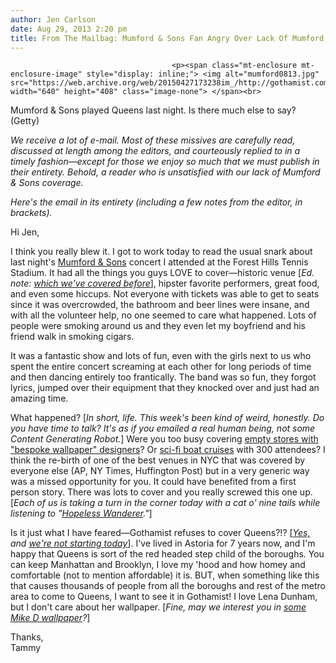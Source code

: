 ```yaml
---
author: Jen Carlson
date: Aug 29, 2013 2:20 pm
title: From The Mailbag: Mumford & Sons Fan Angry Over Lack Of Mumford & Sons Coverage
---
```


	
										<p><span class="mt-enclosure mt-enclosure-image" style="display: inline;"> <img alt="mumford0813.jpg" src="https://web.archive.org/web/20150427173238im_/http://gothamist.com/attachments/arts_jen/mumford0813.jpg" width="640" height="408" class="image-none"> </span><br>
<span class="photo_caption">Mumford &amp; Sons played Queens last night. Is there much else to say? (Getty)</span></p>

<p><em>We receive a lot of e-mail. Most of these missives are carefully read, discussed at length among the editors, and courteously replied to in a timely fashion&#x2014;except for those we enjoy so much that we must publish in their entirety. Behold, a reader who is unsatisfied with our lack of Mumford &amp; Sons coverage.</em></p>

<p><em>Here&apos;s the email in its entirety (including a few notes from the editor, in brackets).</em> </p>

<p>Hi Jen,</p>

<p>I think you really blew it. I got to work today to read the usual snark about last night&apos;s <a href="https://web.archive.org/web/20150427173238/http://gothamist.com/tags/mumfordandsons">Mumford &amp; Sons</a> concert I attended at the Forest Hills Tennis Stadium. It had all the things you guys LOVE to cover&#x2014;historic venue [<em>Ed. note: <a href="https://web.archive.org/web/20150427173238/http://gothamist.com/2012/04/02/the_rolling_stones_at_forest_hills.php#photo-1">which we&apos;ve covered before</a></em>], hipster favorite performers, great food, and even some hiccups. Not everyone with tickets was able to get to seats since it was overcrowded, the bathroom and beer lines were insane, and with all the volunteer help, no one seemed to care what happened. Lots of people were smoking around us and they even let my boyfriend and his friend walk in smoking cigars. </p>

<p>It was a fantastic show and lots of fun, even with the girls next to us who spent the entire concert screaming at each other for long periods of time and then dancing entirely too frantically. The band was so fun, they forgot lyrics, jumped over their equipment that they knocked over and just had an amazing time. </p>

<p>What happened? [<em>In short, life. This week&apos;s been kind of weird, honestly. Do you have time to talk? It&apos;s as if you emailed a real human being, not some Content Generating Robot.</em>] Were you too busy covering <a href="https://web.archive.org/web/20150427173238/http://gothamist.com/2013/08/29/photos_a_victorias_secret_turned_be.php#photo-1">empty stores with &quot;bespoke wallpaper&quot; designers</a>? Or <a href="https://web.archive.org/web/20150427173238/http://gothamist.com/2013/08/28/photos_video_the_fifth_element_on_a.php">sci-fi boat cruises</a> with 300 attendees? I think the re-birth of one of the best venues in NYC that was covered by everyone else (AP, NY Times, Huffington Post) but in a very generic way was a missed opportunity for you. It could have benefited from a first person story. There was lots to cover and you really screwed this one up. [<em>Each of us is taking a turn in the corner today with a cat o&apos; nine tails while listening to &quot;<a href="https://web.archive.org/web/20150427173238/https://www.youtube.com/watch?v=rId6PKlDXeU">Hopeless Wanderer</a>.&quot;</em>]</p>

<p>Is it just what I have feared&#x2014;Gothamist refuses to cover Queens?!? [<em><a href="https://web.archive.org/web/20150427173238/http://gothamist.com/tags/queens">Yes,</a> and <a href="https://web.archive.org/web/20150427173238/http://gothamist.com/2013/08/29/a_tour_of_lics_pretty_new_waterfron.php#photo-1">we&apos;re not starting today</a></em>]. I&apos;ve lived in Astoria for 7 years now, and I&apos;m happy that Queens is sort of the red headed step child of the boroughs. You can keep Manhattan and Brooklyn, I love my &apos;hood and how homey and comfortable (not to mention affordable) it is. BUT, when something like this that causes thousands of people from all the boroughs and rest of the metro area to come to Queens, I want to see it in Gothamist! I love Lena Dunham, but I don&apos;t care about her wallpaper. [<em>Fine, may we interest you in <a href="https://web.archive.org/web/20150427173238/http://gothamist.com/2012/08/18/this_brooklyn_toile_wallpaper_was_c.php">some Mike D wallpaper</a>?</em>]</p>

<p>Thanks,<br>
Tammy</p>					
										
									
				